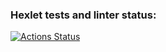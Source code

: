 ### Hexlet tests and linter status:
[![Actions Status](https://github.com/Hardtmuth/devops-for-developers-project-74/actions/workflows/hexlet-check.yml/badge.svg)](https://github.com/Hardtmuth/devops-for-developers-project-74/actions)
